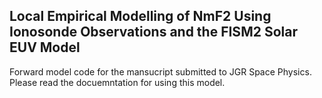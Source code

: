 Local Empirical Modelling of NmF2 Using Ionosonde Observations and the FISM2 Solar EUV Model
-----------------------------------------------------

Forward model code for the mansucript submitted to JGR Space Physics.
Please read the docuemntation for using this model.
